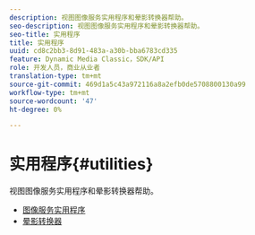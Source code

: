 ```yaml
---
description: 视图图像服务实用程序和晕影转换器帮助。
seo-description: 视图图像服务实用程序和晕影转换器帮助。
seo-title: 实用程序
title: 实用程序
uuid: cd8c2bb3-8d91-483a-a30b-bba6783cd335
feature: Dynamic Media Classic，SDK/API
role: 开发人员，商业从业者
translation-type: tm+mt
source-git-commit: 469d1a5c43a972116a8a2efb0de5708800130a99
workflow-type: tm+mt
source-wordcount: '47'
ht-degree: 0%

---
```



# 实用程序{#utilities}

视图图像服务实用程序和晕影转换器帮助。

* [图像服务实用程序](/help/aem-is-ir-api/is-api/is-utils/utilities/c-utils-home.md)
* [晕影转换器](/help/aem-is-ir-api/utilities/c-ir-vignette-converter-vntc/c-ir-vignette-converter-vntc.md)
